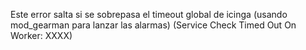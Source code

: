 
Este error salta si se sobrepasa el timeout global de icinga (usando mod_gearman para lanzar las alarmas)
(Service Check Timed Out On Worker: XXXX)
